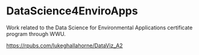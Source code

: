 # DataScience4EnviroApps
Work related to the Data Science for Environmental Applications certificate program through WWU.

https://rpubs.com/lukeghallahorne/DataViz_A2


